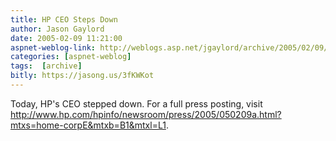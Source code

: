 ```yaml
---
title: HP CEO Steps Down
author: Jason Gaylord
date: 2005-02-09 11:21:00
aspnet-weblog-link: http://weblogs.asp.net/jgaylord/archive/2005/02/09/369855.aspx
categories: [aspnet-weblog]
tags:  [archive]
bitly: https://jasong.us/3fKWKot
---
```


Today, HP's CEO stepped down. For a full press posting, visit http://www.hp.com/hpinfo/newsroom/press/2005/050209a.html?mtxs=home-corpE&mtxb=B1&mtxl=L1.